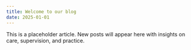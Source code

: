 ```yaml
---
title: Welcome to our blog
date: 2025-01-01
---
```


This is a placeholder article. New posts will appear here with insights on care, supervision, and practice.

